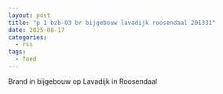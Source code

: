 ```yaml
---
layout: post
title: "p 1 bzb-03 br bijgebouw lavadijk roosendaal 201331"
date: 2025-08-17
categories: 
  - rss
tags: 
  - feed
---
```


Brand in bijgebouw op Lavadijk in Roosendaal
